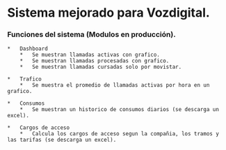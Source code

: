 # Sistema mejorado para Vozdigital.

### Funciones del sistema (Modulos en producción).

    *   Dashboard
        *   Se muestran llamadas activas con grafico.
        *   Se muestran llamadas procesadas con grafico.
        *   Se muestran llamadas cursadas solo por movistar.
    
    *   Trafico
        *   Se muestra el promedio de llamadas activas por hora en un grafico.

    *   Consumos
        *   Se muestran un historico de consumos diarios (se descarga un excel).
    
    *   Cargos de acceso
        *   Calcula los cargos de acceso segun la compañia, los tramos y las tarifas (se descarga un excel).
